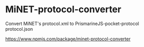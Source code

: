 # MiNET-protocol-converter
Convert MiNET's protocol.xml to PrismarineJS-pocket-protocol protocol.json

https://www.npmjs.com/package/minet-protocol-converter
